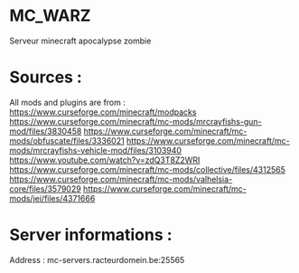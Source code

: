 # MC_WARZ
Serveur minecraft apocalypse zombie

# Sources :
All mods and plugins are from : https://www.curseforge.com/minecraft/modpacks
https://www.curseforge.com/minecraft/mc-mods/mrcrayfishs-gun-mod/files/3830458
https://www.curseforge.com/minecraft/mc-mods/obfuscate/files/3336021
https://www.curseforge.com/minecraft/mc-mods/mrcrayfishs-vehicle-mod/files/3103940
https://www.youtube.com/watch?v=zdQ3T8Z2WRI
https://www.curseforge.com/minecraft/mc-mods/collective/files/4312565
https://www.curseforge.com/minecraft/mc-mods/valhelsia-core/files/3579029
https://www.curseforge.com/minecraft/mc-mods/jei/files/4371666

# Server informations :
Address : mc-servers.racteurdomein.be:25565
